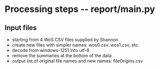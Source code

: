 # Processing steps -- report/main.py

## Input files
* starting from 4 WoS CSV files supplied by Shannon
* create new files with simpler names: wos0.csv. wos1.csv, etc.
* decode from windows-1251 into utf-8
* remove the summaries at the bottom of the data
* output list of original file names and new names: fileOrigins.csv

